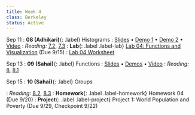 ```yaml
---
title: Week 4
class: Berkeley
status: Active
---
```


Sep 11
: **08 (Adhikari)**{: .label} Histograms
  : [Slides](https://docs.google.com/presentation/d/1lXiEZIQxrStRHid8ZzoiRvjFzgfTUxsp_YueDDOQB-Q/edit?usp=sharing) &#8226; [Demo 1](https://data8.datahub.berkeley.edu/hub/user-redirect/git-pull?repo=https%3A%2F%2Fgithub.com%2Fdata-8%2Fmaterials-fa23&urlpath=tree%2Fmaterials-fa23%2Flec%2Flec08%2Flec08.ipynb&branch=main) &#8226; [Demo 2](https://data8.datahub.berkeley.edu/hub/user-redirect/git-pull?repo=https%3A%2F%2Fgithub.com%2Fdata-8%2Fmaterials-fa23&urlpath=tree%2Fmaterials-fa23%2Flec%2Flec08%2Flec08-updated.ipynb&branch=main) &#8226; [Video](https://bcourses.berkeley.edu/courses/1528314/external_tools/78985)
: *Reading:* [7.2](https://inferentialthinking.com/chapters/07/2/Visualizing_Numerical_Distributions.html), [7.3](https://inferentialthinking.com/chapters/07/3/Overlaid_Graphs.html)
: **Lab**{: .label .label-lab} [Lab 04: Functions and Visualization](https://data8.datahub.berkeley.edu/hub/user-redirect/git-pull?repo=https%3A%2F%2Fgithub.com%2Fdata-8%2Fmaterials-fa23&urlpath=tree%2Fmaterials-fa23%2Flab%2Flab04%2Flab04.ipynb) (Due 9/15)
  : [Lab 04 Worksheet](https://drive.google.com/file/d/1G7m-6Y6B5dh0kGvtgaw7lPYDHQidMxnG/view?usp=drive_link)

Sep 13
: **09 (Sahai)**{: .label} Functions
  : [Slides](https://docs.google.com/presentation/d/1pxckdjqKbDLvNWu7MqibXzZlLrChluMi3dKritLHu4c/edit?usp=sharing) &#8226; [Demos](https://data8.datahub.berkeley.edu/hub/user-redirect/git-pull?repo=https%3A%2F%2Fgithub.com%2Fdata-8%2Fmaterials-fa23&urlpath=tree%2Fmaterials-fa23%2Flec%2Flec09%2Flec09.ipynb&branch=main) &#8226; [Video](https://bcourses.berkeley.edu/courses/1528314/external_tools/78985)
: *Reading:* [8](https://inferentialthinking.com/chapters/08/Functions_and_Tables.html), [8.1](https://inferentialthinking.com/chapters/08/1/Applying_a_Function_to_a_Column.html)


Sep 15
: **10 (Sahai)**{: .label} Groups
  <!-- : [Slides]() &#8226; [Demos]()-->
   <!-- &#8226; [Video](https://bcourses.berkeley.edu/courses/1528314/external_tools/78985) -->
: *Reading:* [8.2](https://inferentialthinking.com/chapters/08/2/Classifying_by_One_Variable.html), [8.3](https://inferentialthinking.com/chapters/08/3/Cross-Classifying_by_More_than_One_Variable.html)
: **Homework**{: .label .label-homework} Homework 04 (Due 9/20)
: **Project**{: .label .label-project} Project 1: World Population and Poverty (Due 9/29, Checkpoint 9/22)

